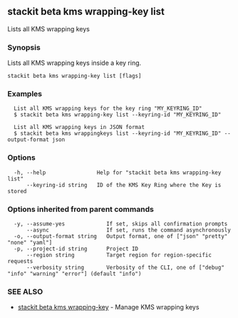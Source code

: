 ## stackit beta kms wrapping-key list

Lists all KMS wrapping keys

### Synopsis

Lists all KMS wrapping keys inside a key ring.

```
stackit beta kms wrapping-key list [flags]
```

### Examples

```
  List all KMS wrapping keys for the key ring "MY_KEYRING_ID"
  $ stackit beta kms wrapping-key list --keyring-id "MY_KEYRING_ID"

  List all KMS wrapping keys in JSON format
  $ stackit beta kms wrappingkeys list --keyring-id "MY_KEYRING_ID" --output-format json
```

### Options

```
  -h, --help                Help for "stackit beta kms wrapping-key list"
      --keyring-id string   ID of the KMS Key Ring where the Key is stored
```

### Options inherited from parent commands

```
  -y, --assume-yes             If set, skips all confirmation prompts
      --async                  If set, runs the command asynchronously
  -o, --output-format string   Output format, one of ["json" "pretty" "none" "yaml"]
  -p, --project-id string      Project ID
      --region string          Target region for region-specific requests
      --verbosity string       Verbosity of the CLI, one of ["debug" "info" "warning" "error"] (default "info")
```

### SEE ALSO

* [stackit beta kms wrapping-key](./stackit_beta_kms_wrapping-key.md)	 - Manage KMS wrapping keys

